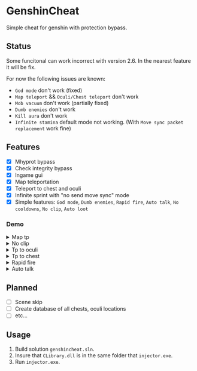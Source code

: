 # GenshinCheat
Simple cheat for genshin with protection bypass.

## Status
Some funcitonal can work incorrect with version 2.6.
In the nearest feature it will be fix.

For now the following issues are known: 
- `God mode` don't work (fixed)
- `Map teleport` && `Oculi/Chest teleport` don't work
- `Mob vacuum` don't work (partially fixed)
- `Dumb enemies` don't work
- `Kill aura` don't work
- `Infinite stamina` default mode not working. (With `Move sync packet replacement` work fine)

## Features
- [X] Mhyprot bypass
- [X] Check integrity bypass
- [X] Ingame gui
- [X] Map teleportation
- [X] Teleport to chest and oculi
- [X] Infinite sprint with "no send move sync" mode
- [X] Simple features: `God mode`, `Dumb enemies`, `Rapid fire`, `Auto talk`, `No cooldowns`, `No clip`, `Auto loot`

### Demo
<details>
  <summary>Map tp</summary>
  <img src="https://github.com/CallowBlack/gif-demos/blob/main/genshin-cheat/map-teleport-demo.gif"/>
</details>

<details>
  <summary>No clip</summary>
  <img src="https://github.com/CallowBlack/gif-demos/blob/main/genshin-cheat/noclip-demo.gif"/>
</details>

<details>
  <summary>Tp to oculi</summary>
  <img src="https://github.com/CallowBlack/gif-demos/blob/main/genshin-cheat/oculi-teleport-demo.gif"/>
</details>

<details>
  <summary>Tp to chest</summary>
  <img src="https://github.com/CallowBlack/gif-demos/blob/main/genshin-cheat/chest-teleport-demo.gif"/>
</details>

<details>
  <summary>Rapid fire</summary>
  <img src="https://github.com/CallowBlack/gif-demos/blob/main/genshin-cheat/rapid-fire-demo.gif"/>
</details>

<details>
  <summary>Auto talk</summary>
  <img src="https://github.com/CallowBlack/gif-demos/blob/main/genshin-cheat/auto-talk-demo.gif"/>
</details>

## Planned
- [ ] Scene skip
- [ ] Create database of all chests, oculi locations
- [ ] etc...

## Usage

1. Build solution `genshincheat.sln`.
2. Insure that `CLibrary.dll` is in the same folder that `injector.exe`.
3. Run `injector.exe`.
